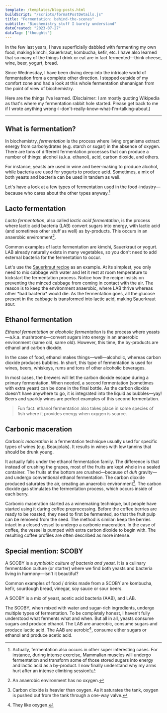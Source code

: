 ```yaml
---
template: /templates/blog-posts.html
buildScript: "/scripts/formatPostDetails.js"
title: "Fermentation: behind-the-scenes"
subtitle: "Biochemistry stuff I barely understand"
dateCreated: "2023-07-27"
dataTag: ["thoughts"]
---
```


In the few last years, I have superficially dabbled with fermenting my own food, making kimchi, Sauerkraut, kombucha, kefir, etc. I have also learned that so many of the things I drink or eat are in fact fermented—think cheese, wine, beer, yogurt, bread.

Since Wednesday, I have been diving deep into the intricate world of fermentation from a complete other direction. I stepped outside of my comfort zone and had a look at this whole fermentation shenanigan from the point of view of biochemistry.

Here are the things I've learned. <span class="subtle">(Disclaimer: I am mostly quoting Wikipedia as that's where my fermentation rabbit hole started. Please get back to me if I wrote anything wrong-I-don't-really-know-what-I'm-talking-about.)</span>

---

## What is fermentation?

In biochemistry, _fermentation_ is the process where living organisms extract energy from carbohydrates (e.g. starch or sugar) in the absence of oxygen. There are tons of different fermentation processes that can produce a number of things: alcohol (a.k.a. ethanol), acid, carbon dioxide, and others.

For instance, yeasts are used in wine and beer-making to produce alcohol, while bacteria are used for yogurts to produce acid. Sometimes, a mix of both yeasts and bacteria can be used in tandem as well.

Let's have a look at a few types of fermentation used in the food-industry—because who cares about the other types anyway.[^1]

[^1]: Actually, fermentation also occurs in other super interesting cases. For instance, during intense exercise, Mammalian muscles will undergo fermentation and transform some of those stored sugars into energy and lactic acid as a by-product. I now finally understand why my arms hurt after an intense climbing session!

## Lacto fermentation

_Lacto fermentation_, also called _lactic acid fermentation_, is the process where lactic acid bacteria (LAB) convert sugars into energy, with lactic acid (and sometimes other stuff as well) as by-products. This occurs in an anaerobic environment[^2].

Common examples of lacto fermentation are kimchi, Sauerkraut or yogurt. LAB already naturally exists in many vegetables, so you don't need to add external bacteria for the fermentation to occur.

Let's use the [Sauerkraut recipe](/recipes/german-sauerkraut/) as an example. At its simplest, you only need to mix cabbage with water and let it rest at room temperature to kickstart the fermentation process. Notice how the recipe insists on preventing the minced cabbage from coming in contact with the air. The reason is to keep the environment anaerobic, where LAB thrive whereas other \*bad bacteria\* would die. As the fermentation goes, all the glucose present in the cabbage is transformed into lactic acid, making Sauerkraut sour.

[^2]: An anaerobic environment has no oxygen.

## Ethanol fermentation

_Ethanol fermentation_ or _alcoholic fermentation_ is the process where yeasts—a.k.a. mushrooms—convert sugars into energy in an anaerobic environment (same old, same old). However, this time, the by-products are ethanol and carbon dioxide.

In the case of food, ethanol makes things—well—alcoholic, whereas carbon dioxide produces bubbles. In short, this type of fermentation is used for wines, beers, whiskeys, rums and tons of other alcoholic beverages.

In most cases, the brewers will let the carbon dioxide escape during a primary fermentation. When needed, a second fermentation (sometimes with extra yeast) can be done in the final bottle. As the carbon dioxide doesn't have anywhere to go, it is integrated into the liquid as bubbles—yay! Beers and sparkly wines are perfect examples of this second fermentation.

> Fun fact: ethanol fermentation also takes place in some species of fish where it provides energy when oxygen is scarce.

## Carbonic maceration

_Carbonic maceration_ is a fermentation technique usually used for specific types of wines (e.g. Beaujolais). It results in wines with low tannins that should be drunk young.

It actually falls under the ethanol fermentation family. The difference is that instead of crushing the grapes, most of the fruits are kept whole in a sealed container. The fruits at the bottom are crushed­—because of _duh_ gravity—and undergo conventional ethanol fermentation. The carbon dioxide produced saturates the air, creating an anaerobic environment[^3]. The carbon dioxide gas stimulates the fermentation process, which occurs inside of each berry.

Carbonic maceration started as a winemaking technique, but people have started using it during coffee preprocessing. Before the coffee berries are ready to be roasted, they need to first be fermented, so that the fruit pulp can be removed from the seed. The method is similar: keep the berries intact in a closed vessel to undergo a carbonic maceration. In the case of coffee, the vessel is pumped with extra carbon dioxide to begin with. The resulting coffee profiles are often described as more intense.

[^3]: Carbon dioxide is heavier than oxygen. As it saturates the tank, oxygen is pushed out from the tank through a one-way valve.

## Special mention: SCOBY

A SCOBY is a _symbiotic culture of bacteria and yeast_. It is a culinary fermentation culture (or starter) where we find both yeasts and bacteria living in harmony—isn't it beautiful?

Common examples of food / drinks made from a SCOBY are kombucha, kefir, sourdough bread, vinegar, soy sauce or sour beers.

A SCOBY is a mix of yeast, acetic acid bacteria (AAB), and LAB.

The SCOBY, when mixed with water and sugar-rich ingredients, undergo multiple types of fermentation. To be completely honest, I haven't fully understood what ferments what and when. But all in all, yeasts consume sugars and produce ethanol. The LAB are anaerobic, consume sugars and produce lactic acid. The AAB are aerobic[^4], consume either sugars or ethanol and produce acetic acid.

[^4]: They like oxygen.

